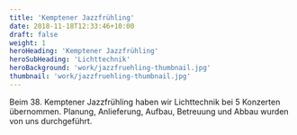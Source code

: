 ```yaml
---
title: 'Kemptener Jazzfrühling'
date: 2018-11-18T12:33:46+10:00
draft: false
weight: 1
heroHeading: 'Kemptener Jazzfrühling'
heroSubHeading: 'Lichttechnik'
heroBackground: 'work/jazzfruehling-thumbnail.jpg'
thumbnail: 'work/jazzfruehling-thumbnail.jpg'
---
```


Beim 38. Kemptener Jazzfrühling haben wir Lichttechnik bei 5 Konzerten übernommen. Planung, Anlieferung, Aufbau, Betreuung und Abbau wurden von uns durchgeführt.